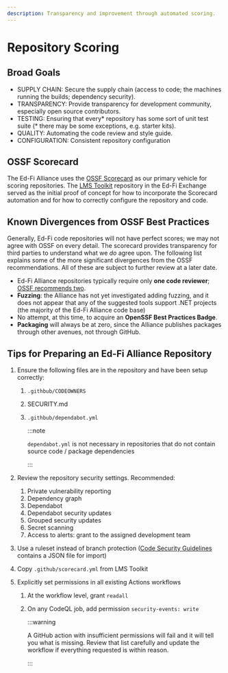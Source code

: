 ```yaml
---
description: Transparency and improvement through automated scoring.
---
```


# Repository Scoring

## Broad Goals

- SUPPLY CHAIN: Secure the supply chain (access to code; the machines running
  the builds; dependency security).
- TRANSPARENCY: Provide transparency for development community, especially
  open source contributors.
- TESTING: Ensuring that every\* repository has some sort of unit test suite
  (\* there may be some exceptions, e.g. starter kits).
- QUALITY: Automating the code review and style guide.
- CONFIGURATION: Consistent repository configuration

## OSSF Scorecard

The Ed-Fi Alliance uses the [OSSF Scorecard](https://scorecard.dev) as our
primary vehicle for scoring repositories. The [LMS
Toolkit](https://github.com/Ed-Fi-Exchange-OSS/LMS-Toolkit) repository in the
Ed-Fi Exchange served as the initial proof of concept for how to incorporate the
Scorecard automation and for how to correctly configure the repository and code.

## Known Divergences from OSSF Best Practices

Generally, Ed-Fi code repositories will not have perfect scores; we may not
agree with OSSF on every detail. The scorecard provides transparency for third
parties to understand what we *do* agree upon. The following list explains some
of the more significant divergences from the OSSF recommendations. All of these
are subject to further review at a later date.

- Ed-Fi Alliance repositories typically require only **one code reviewer**;
  [OSSF recommends
  two](https://github.com/ossf/scorecard/blob/main/docs/checks.md#branch-protection).
- **Fuzzing**: the Alliance has not yet investigated adding fuzzing, and it
  does not appear that any of the suggested tools support .NET projects (the
  majority of the Ed-Fi Alliance code base)
- No attempt, at this time, to acquire an **OpenSSF Best Practices Badge**.
- **Packaging** will always be at zero, since the Alliance publishes packages
  through other avenues, not through GitHub.

## Tips for Preparing an Ed-Fi Alliance Repository

1. Ensure the following files are in the repository and have been setup
   correctly:

   1. `.githbub/CODEOWNERS`
   2. SECURITY.md
   3. `.githbub/dependabot.yml`

      :::note

      `dependabot.yml` is not necessary in repositories that do not contain
      source code / package dependencies

      :::

2. Review the repository security settings. Recommended:
   1. Private vulnerability reporting
   2. Dependency graph
   3. Dependabot
   4. Dependabot security updates
   5. Grouped security updates
   6. Secret scanning
   7. Access to alerts: grant to the assigned development team
3. Use a ruleset instead of branch protection ([Code Security
   Guidelines](./code-security-guidelines) contains a JSON file for import)
4. Copy `.github/scorecard.yml` from LMS Toolkit
5. Explicitly set permissions in all existing Actions workflows

   1. At the workflow level, grant `readall`
   2. On any CodeQL job, add permission `security-events: write`

      :::warning

      A GitHub action with insufficient permissions will fail and
      it will tell you what is missing. Review that list carefully and
      update the workflow if everything requested is within reason.

      :::
